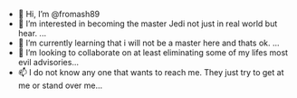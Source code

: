 - 👋 Hi, I’m @fromash89
- 👀 I’m interested in becoming the master Jedi not just in real world but hear. ...
- 🌱 I’m currently learning that i will not be a master here and thats ok. ...
- 💞️ I’m looking to collaborate on at least eliminating some of my lifes most evil advisories...
- 📫 I do not know any one that wants to reach me. They just try to get at me or stand over me...

<!---
fromash89/fromash89 is a ✨ special ✨ repository because its `README.md` (this file) appears on your GitHub profile.
You can click the Preview link to take a look at your changes.
--->

